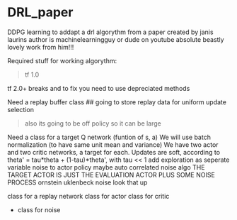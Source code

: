 # DRL_paper




DDPG learning to addapt a drl algorythm from a paper
created by janis laurins
author is machinelearningguy or dude on youtube
absolute beastly lovely work from him!!!

Required stuff for working algorythm: 

> tf 1.0

tf 2.0+ breaks and to fix you need to use depreciated methods

Need a replay buffer class ## going to store replay data for uniform update selection
> also its going to be off policy so it can be large

Need a class for a target Q network (funtion of s, a)
We will use batch normalization (to have same unit mean and variance)
We have two actor and two critic networks, a target for each.
Updates are soft, according to theta' = tau*theta + (1-tau)*theta', with tau << 1
add exploration as seperate variable noise to actor policy maybe auto correlated noise algo
THE TARGET ACTOR IS JUST THE EVALUATION ACTOR PLUS SOME NOISE PROCESS
ornstein uklenbeck noise look that up

class for a replay network
class for actor
class for critic
+ class for noise 
